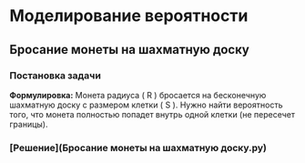 # Моделирование вероятности

## Бросание монеты на шахматную доску

### Постановка задачи

**Формулировка:** Монета радиуса \( R \) бросается на бесконечную шахматную доску с размером клетки \( S \). Нужно найти вероятность того, что монета полностью попадет внутрь одной клетки (не пересечет границы).

### [Решение](Бросание монеты на шахматную доску.py)